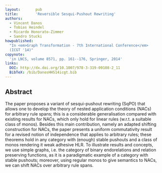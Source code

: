```yaml
---
layout:       pub
title:        'Reversible Sesqui-Pushout Rewriting'
authors:
  - Vincent Danos
  - Tobias Heindel
  - Ricardo Honorato-Zimmer
  - Sandro Stucki
howpublished:
  "In <em>Graph Transformation - 7th International Conference</em>
  (ICGT '14)"
copynote:
  'in LNCS, volume 8571, pp. 161--176, Springer, 2014'
links:
  DOI: http://dx.doi.org/10.1007/978-3-319-09108-2_11
  BibTeX: /bib/DanosHHS14icgt.bib
---
```


## Abstract

The paper proposes a variant of sesqui-pushout rewriting (SqPO) that
allows one to develop the theory of nested application conditions
(NACs) for arbitrary rule spans; this is a considerable generalisation
compared with existing results for NACs, which only hold for linear
rules (w.r.t. a suitable class of monos). Besides this main
contribution, namely an adapted shifting construction for NACs, the
paper presents a uniform commutativity result for a revised notion of
independence that applies to arbitrary rules; these theorems hold in
any category with (enough) stable pushouts and a class of monos
rendering it weak adhesive HLR. To illustrate results and concepts, we
use simple graphs, i.e. the category of binary endorelations and
relation preserving functions, as it is a paradigmatic example of a
category with stable pushouts; moreover, using regular monos to give
semantics to NACs, we can shift NACs over arbitrary rule spans.

